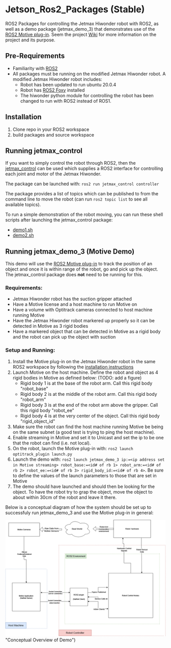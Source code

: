 # Jetson_Ros2_Packages (Stable)
ROS2 Packages for controlling the Jetmax Hiwonder robot with ROS2, as well as a demo package (jetmax_demo_3) that demonstrates use of the [ROS2 Motive plug-in](https://github.com/Motive-ROS2/Motive-Plugin). Seem the project [Wiki](https://github.com/Motive-ROS2/Jetson-Ros2-Packages/wiki) for more information on the project and its purpose.

## Pre-Requirements
* Familiarity with [ROS2](https://docs.ros.org/en/foxy/index.html)
* All packages must be running on the modified Jetmax Hiwonder robot. A modified Jetmax Hiwonder robot includes: 
  * Robot has been updated to run ubuntu 20.0.4
  * Robot has [ROS2 Foxy](https://docs.ros.org/en/foxy/Installation.html) installed
  * The hiwonder python module for controlling the robot has been changed to run with ROS2 instead of ROS1.

## Installation
1. Clone repo in your ROS2 workspace
2. build packages and source workspace

## Running jetmax_control
If you want to simply control the robot through ROS2, then the [jetmax_control](https://github.com/Motive-ROS2/Jetson-Ros2-Packages/tree/main/jetmax_control) can be used which supplies a ROS2 interface for controlling each joint and motor of the Jetmax Hiwonder.

The package can be launched with: `ros2 run jetmax_control controller`

The package provides a list of topics which can be published to from the command line to move the robot (can run `ros2 topic list` to see all available topics).

To run a simple demonstration of the robot moving, you can run these shell scripts after launching the jetmax_control package:
* [demo1.sh](https://github.com/Motive-ROS2/Jetson-Ros2-Packages/blob/main/jetmax_control/jetmax_control/demo1.sh)
* [demo2.sh](https://github.com/Motive-ROS2/Jetson-Ros2-Packages/blob/main/jetmax_control/jetmax_control/demo2.sh)

## Running jetmax_demo_3 (Motive Demo)
This demo will use the [ROS2 Motive plug-in](https://github.com/Motive-ROS2/Motive-Plugin) to track the position of an object and once it is within range of the robot, go and pick up the object. The jetmax_control package does **not** need to be running for this.

### Requirements:
* Jetmax Hiwonder robot has the suction gripper attached
* Have a Motive license and a host machine to run Motive on
* Have a volume with Optitrack cameras connected to host machine running Motive
* Have the Jetmax Hiwonder robot markered up properly so it can be detected in Motive as 3 rigid bodies
* Have a markered object that can be detected in Motive as a rigid body and the robot can pick up the object with suction

### Setup and Running:
1. Install the Motive plug-in on the Jetmax Hiwonder robot in the same ROS2 workspace by following the [installation instructions](https://github.com/Motive-ROS2/Motive-Plugin#installation-instructions)
2. Launch Motive on the host machine. Define the robot and object as 4 rigid bodies in Motive as defined below: (TODO: add a figure)
   * Rigid body 1 is at the base of the robot arm. Call this rigid body "robot_base"
   * Rigid body 2 is at the middle of the robot arm. Call this rigid body "robot_arm"
   * Rigid body 3 is at the end of the robot arm above the gripper. Call this rigid body "robot_ee"
   * Rigid body 4 is at the very center of the object. Call this rigid body "rigid_object_id"
4. Make sure the robot can find the host machine running Motive be being on the same subnet (a good test is trying to ping the host machine).
5. Enable streaming in Motive and set it to Unicast and set the ip to be one that the robot can find (i.e. not local).
6. On the robot, launch the Motive plug-in with: `ros2 launch optitrack_plugin launch.py`
7. Launch the demo with: `ros2 launch jetmax_demo_3 ip:=<ip address set in Motive streaming> robot_base:=<id# of rb 1> robot_arm:=<id# of rb 2> robot_ee:=<id# of rb 3> rigid_body_id:=<id# of rb 4>`. Be sure to define the values of the launch parameters to those that are set in Motive
8. The demo should have launched and should then be looking for the object. To have the robot try to grap the object, move the object to about within 30cm of the robot and leave it there.

Below is a conceptual diagram of how the system should be set up to successfuly run jetmax_demo_3 and use the Motive plug-in in general:

![Conceptual overview of demo setup](https://github.com/Motive-ROS2/Jetson-Ros2-Packages/blob/main/media/System%20Conceptual%20Overview.drawio.png) "Conceptual Overview of Demo")
